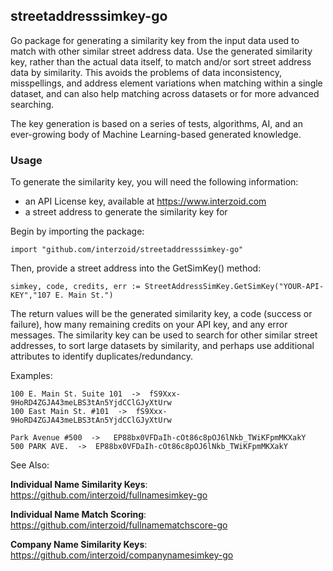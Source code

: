 ## streetaddresssimkey-go

Go package for generating a similarity key from the input data used to match with other similar street address data. Use the generated similarity key, rather than the actual data itself, to match and/or sort street address data by similarity. This avoids the problems of data inconsistency, misspellings, and address element variations when matching within a single dataset, and can also help matching across datasets or for more advanced searching.

The key generation is based on a series of tests, algorithms, AI, and an ever-growing body of Machine Learning-based generated knowledge.

### Usage

To generate the similarity key, you will need the following information:

- an API License key, available at https://www.interzoid.com
- a street address to generate the similarity key for

Begin by importing the package:

    import "github.com/interzoid/streetaddresssimkey-go"

Then, provide a street address into the GetSimKey() method:

    simkey, code, credits, err := StreetAddressSimKey.GetSimKey("YOUR-API-KEY","107 E. Main St.")


The return values will be the generated similarity key, a code (success or failure), how many remaining credits on your API key, and any error messages. The similarity key can be used to search for other similar street addresses, to sort large datasets by similarity, and perhaps use additional attributes to identify duplicates/redundancy.

Examples:

    100 E. Main St. Suite 101  ->  fS9Xxx-9HoRD4ZGJA43meLBS3tAn5YjdCClGJyXtUrw
    100 East Main St. #101  ->  fS9Xxx-9HoRD4ZGJA43meLBS3tAn5YjdCClGJyXtUrw

    Park Avenue #500  ->   EP88bx0VFDaIh-cOt86c8pOJ6lNkb_TWiKFpmMKXakY
    500 PARK AVE.  ->  EP88bx0VFDaIh-cOt86c8pOJ6lNkb_TWiKFpmMKXakY

See Also:

**Individual Name Similarity Keys**: https://github.com/interzoid/fullnamesimkey-go

**Individual Name Match Scoring**: https://github.com/interzoid/fullnamematchscore-go

**Company Name Similarity Keys**: https://github.com/interzoid/companynamesimkey-go